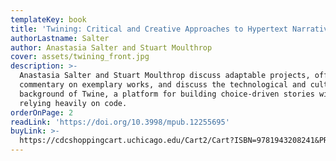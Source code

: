 ```yaml
---
templateKey: book
title: 'Twining: Critical and Creative Approaches to Hypertext Narratives'
authorLastname: Salter
author: Anastasia Salter and Stuart Moulthrop
cover: assets/twining_front.jpg
description: >-
  Anastasia Salter and Stuart Moulthrop discuss adaptable projects, offer
  commentary on exemplary works, and discuss the technological and cultural
  background of Twine, a platform for building choice-driven stories without
  relying heavily on code.
orderOnPage: 2
readLink: 'https://doi.org/10.3998/mpub.12255695'
buyLink: >-
  https://cdcshoppingcart.uchicago.edu/Cart2/Cart?ISBN=9781943208241&PRESS=amherst
---
```

